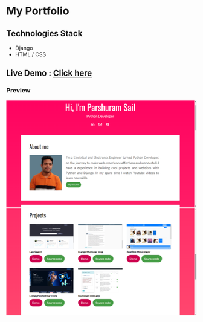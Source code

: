 # My Portfolio

## Technologies Stack
- Django
- HTML / CSS

## Live Demo : [Click here](https://parshusailportfolio.herokuapp.com/)

### Preview
![1](result/result1.png)
![2](result/result2.png)
